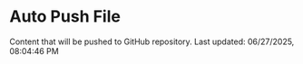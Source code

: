 # Auto Push File

Content that will be pushed to GitHub repository.
Last updated: 06/27/2025, 08:04:46 PM